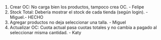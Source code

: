 1. Crear OC: No carga bien los productos, tampoco crea OC. - Felipe
2. Stock Total: Debería mostrar el stock de cada tienda (según login). - Miguel.- HECHO
3. Agregar productos no deja seleccionar una talla. - Miguel
4. Actualizar OC: Cuota actual pasa cuotas totales y no cambia a pagado al seleccionar misma cantidad. - Katy
